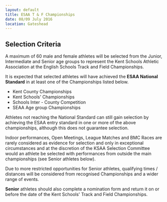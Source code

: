 ```yaml
---
layout: default
title: ESAA T & F Championships
date: 08/09 July 2016
location: Gateshead
---
```



## Selection Criteria

A maximum of 60 male and female athletes will be selected from the Junior, Intermediate and Senior age groups to represent the Kent Schools Athletic Association at the English Schools Track and Field Championships.

It is expected that selected athletes will have achieved the **ESAA National Standard** in at least one of the Championships listed below.

- Kent County Championships
- Kent Schools' Championships
- Schools Inter - County Competition
- SEAA Age group Championships

Athletes not reaching the National Standard can still gain selection by achieving the ESAA entry standard in one or more of the above championships, although this does not guarantee selection.

Indoor performances, Open Meetings, League Matches and BMC Races are rarely considered as evidence for selection and only in exceptional circumstances and at the discretion of the KSAA Selection Committee would an athlete be selected with performances from outside the main championships (see Senior athletes below).


<div class="panel panel-default">
    <div class="panel-body">
        <p>
            Due to more restricted opportunities for Senior athletes, qualifying times / distances will be considered from recognised Championships and a wider range of events.
        </p>
        <p>
            <strong>Senior</strong> athletes should also complete a nomination form and return it on or before the date of the Kent Schools' Track and Field Championships.
        </p>
    </div>
</div>